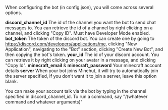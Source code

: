 When configuring the bot (in config.json), you will come across several options.

**discord_channel_id** The id of the channel you want the bot to send chat messages to. You can retrieve the id of a channel by right clicking on a channel, and clicking "Copy ID". Must have Developer Mode enabled.
**bot_token** The token of the discord bot. You can create one by going to https://discord.com/developers/applications/me, clicking "New Application", navigating to the "Bot" section, clicking "Create New Bot", and then copying the bot's token.
**your_id** The id of your discord account. You can retrieve it by right clicking on your avatar in a message, and clicking "Copy Id".
**minecraft_email** & **minecraft_password** Your minecraft account details
**server** When your bot joins Minehut, it will try to automatically join the server specified, if you don't want it to join a server, leave this option blank.

You can make your account talk via the bot by typing in the channel specified in discord_channel_id. To run a command, say "/(whatever command and whatever arguments)"
